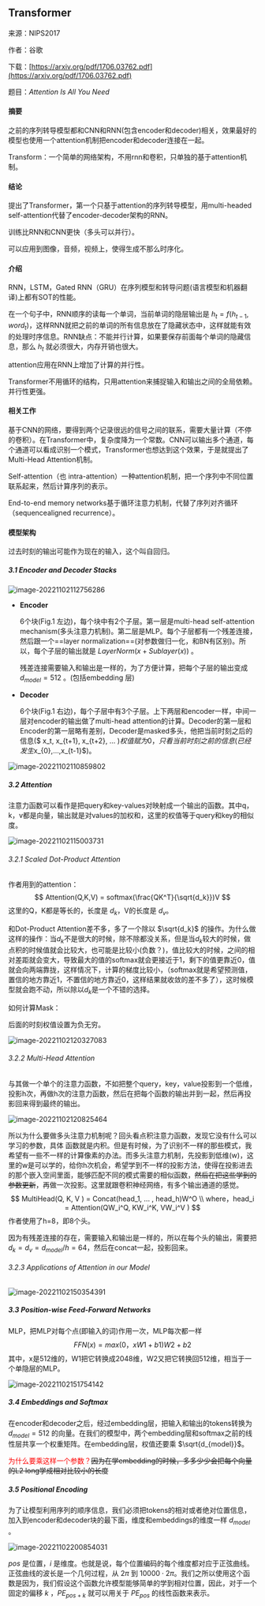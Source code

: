 ## Transformer

来源：NIPS2017

作者：谷歌

下载：[https://arxiv.org/pdf/1706.03762.pdf](https://arxiv.org/pdf/1706.03762.pdf)

题目：*Attention Is All You Need*



#### 摘要

之前的序列转导模型都和CNN和RNN(包含encoder和decoder)相关，效果最好的模型也使用一个attention机制把encoder和decoder连接在一起。

Transform：一个简单的网络架构，不用rnn和卷积，只单独的基于attention机制。



#### 结论

提出了Transformer，第一个只基于attention的序列转导模型，用multi-headed self-attention代替了encoder-decoder架构的RNN。

训练比RNN和CNN更快（多头可以并行）。

可以应用到图像，音频，视频上，使得生成不那么时序化。



#### 介绍

RNN，LSTM，Gated RNN（GRU）在序列模型和转导问题(语言模型和机器翻译)上都有SOT的性能。

在一个句子中，RNN顺序的读每一个单词，当前单词的隐层输出是 $h_t = f(h_{t-1}, word_t)$，这样RNN就把之前的单词的所有信息放在了隐藏状态中，这样就能有效的处理时序信息。RNN缺点：不能并行计算，如果要保存前面每个单词的隐藏信息，那么 $h_t$ 就必须很大，内存开销也很大。

attention应用在RNN上增加了计算的并行性。

Transformer不用循环的结构，只用attention来捕捉输入和输出之间的全局依赖。并行性更强。



#### 相关工作

基于CNN的网络，要得到两个记录很远的信号之间的联系，需要大量计算（不停的卷积）。在Transformer中，复杂度降为一个常数。CNN可以输出多个通道，每个通道可以看成识别一个模式，Transformer也想达到这个效果，于是就提出了Multi-Head Attention机制。

Self-attention（也 intra-attention）一种attention机制，把一个序列中不同位置联系起来，然后计算序列的表示。

End-to-end memory networks基于循环注意力机制，代替了序列对齐循环（sequencealigned recurrence）。



#### 模型架构

过去时刻的输出可能作为现在的输入，这个叫自回归。

##### 3.1 Encoder and Decoder Stacks

![image-20221102112756286](./pic/image-20221102112756286.png)



- **Encoder**

  6个块(Fig.1 左边)，每个块中有2个子层。第一层是multi-head self-attention mechanism(多头注意力机制)。第二层是MLP。每个子层都有一个残差连接，然后跟一个==layer normalization==(对参数做归一化，和BN有区别)。所以，每个子层的输出就是 $LayerNorm(x + Sublayer(x))$ 。

  残差连接需要输入和输出是一样的，为了方便计算，把每个子层的输出变成 $d_{model} = 512$ 。(包括embedding 层)

  

- **Decoder**

  6个块(Fig.1 右边)，每个子层中有3个子层。上下两层和encoder一样，中间一层对encoder的输出做了multi-head attention的计算。Decoder的第一层和Encoder的第一层略有差别，Decoder是masked多头，他把当前时刻之后的信息($ x_t, x_{t+1}, x_{t+2}, ... $)权值赋为0，只看当前时刻之前的信息(已经发生$x_{0},...,x_{t-1}$)。







![image-20221102110859802](./pic/image-20221102110859802.png)

##### 3.2 Attention

注意力函数可以看作是把query和key-values对映射成一个输出的函数。其中q，k，v都是向量，输出就是对values的加权和，这里的权值等于query和key的相似度。

![image-20221102115003731](./pic/image-20221102115003731.png)

###### 3.2.1 Scaled Dot-Product Attention

作者用到的attention：
$$
Attention(Q,K,V) = softmax(\frac{QK^T}{\sqrt{d_k}})V
$$
这里的Q，K都是等长的，长度是 $d_k$，V的长度是 $d_v$。

和Dot-Product Attention差不多，多了一个除以 $\sqrt{d_k}$ 的操作。为什么做这样的操作：当$d_k$不是很大的时候，除不除都没关系，但是当$d_k$较大的时候，做点积的时候值就会比较大，也可能是比较小(负数？)，值比较大的时候，之间的相对差距就会变大，导致最大的值的softmax就会更接近于1，剩下的值更靠近0，值就会向两端靠拢，这样情况下，计算的梯度比较小，（softmax就是希望预测值，置信的地方靠近1，不置信的地方靠近0，这样结果就收敛的差不多了），这时候模型就会跑不动，所以除以$d_k$是一个不错的选择。

如何计算Mask：

后面的时刻权值设置为负无穷。

![image-20221102120327083](./pic/image-20221102120327083.png)

###### 3.2.2 Multi-Head Attention

与其做一个单个的注意力函数，不如把整个query，key，value投影到一个低维，投影h次，再做h次的注意力函数，然后在把每个函数的输出并到一起，然后再投影回来得到最终的输出。

![image-20221102120825464](./pic/image-20221102120825464.png)

所以为什么要做多头注意力机制呢？回头看点积注意力函数，发现它没有什么可以学习的参数，具体 函数就是内积。但是有时候，为了识别不一样的那些模式，我希望有一些不一样的计算像素的办法。而多头注意力机制，先投影到低维(w)，这里的w是可以学的，给你h次机会，希望学到不一样的投影方法，使得在投影进去的那个嵌入空间里面，能够匹配不同的模式需要的相似函数，~~然后在把这些学到的参数更新~~，再做一次投影。这里就跟卷积神经网络，有多个输出通道的感觉。
$$
MultiHead(Q, K, V ) = Concat(head_1, ... , head_h)W^O \\
where，head_i = Attention(QW_i^Q, KW_i^K, VW_i^V )
$$
作者使用了h=8，即8个头。

因为有残差连接的存在，需要输入和输出是一样的，所以在每个头的输出，需要把 $d_k = d_v = d_{model}/h = 64$，然后在concat一起，投影回来。

###### 3.2.3 Applications of Attention in our Model

![image-20221102150354391](./pic/image-20221102150354391.png)



##### 3.3 Position-wise Feed-Forward Networks

MLP，把MLP对每个点(即输入的词)作用一次，MLP每次都一样
$$
FFN(x) = max(0， xW1 + b1)W2 + b2
$$
其中，x是512维的，W1把它转换成2048维，W2又把它转换回512维，相当于一个单隐层的MLP。

![image-20221102151754142](./pic/image-20221102151754142.png)



##### 3.4 Embeddings and Softmax

在encoder和decoder之后，经过embedding层，把输入和输出的tokens转换为 $d_{model} = 512$ 的向量。在我们的模型中，两个embedding层和softmax之前的线性层共享一个权重矩阵。在embedding层，权值还要乘 $\sqrt{d_{model}}$。

<font color=red>为什么要乘这样一个参数？</font>~~因为在学embedding的时候，多多少少会把每个向量的L2 long学成相对比较小的长度~~ 

##### 3.5 Positional Encoding

为了让模型利用序列的顺序信息，我们必须把tokens的相对或者绝对位置信息，加入到encoder和decoder块的最下面，维度和embeddings的维度一样 $d_{model}$ 。

![image-20221102200854031](./pic/image-20221102200854031.png)

$pos$ 是位置，$i$ 是维度。也就是说，每个位置编码的每个维度都对应于正弦曲线。正弦曲线的波长是一个几何过程，从 $2\pi$ 到 $10000 \cdot 2\pi$。我们之所以使用这个函数是因为，我们假设这个函数允许模型能够简单的学到相对位置，因此，对于一个固定的偏移 $k$ ，$PE_{pos + k}$ 就可以用关于 $PE_{pos}$ 的线性函数来表示。